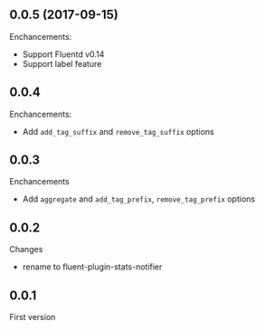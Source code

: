 ## 0.0.5 (2017-09-15)

Enchancements:

* Support Fluentd v0.14
* Support label feature

## 0.0.4

Enchancements:

* Add `add_tag_suffix` and `remove_tag_suffix` options

## 0.0.3

Enchancements

* Add `aggregate` and `add_tag_prefix`, `remove_tag_prefix` options

## 0.0.2

Changes

* rename to fluent-plugin-stats-notifier

## 0.0.1

First version
